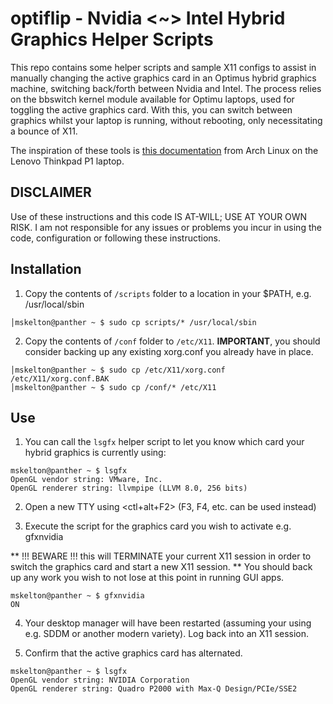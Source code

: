 # optiflip - Nvidia <~> Intel Hybrid Graphics Helper Scripts

This repo contains some helper scripts and sample X11 configs to assist in manually changing the active graphics card in an Optimus hybrid graphics machine, switching back/forth between Nvidia and Intel. The process relies on the bbswitch kernel module available for Optimu laptops, used for toggling the active graphics card. With this, you can switch between graphics whilst your laptop is running, without rebooting, only necessitating a bounce of X11.

The inspiration of these tools is [this documentation](https://wiki.archlinux.org/index.php/Lenovo_ThinkPad_P1#Hybrid_graphics_with_bbswitch_only) from Arch Linux on the Lenovo Thinkpad P1 laptop.

## DISCLAIMER

Use of these instructions and this code IS AT-WILL; USE AT YOUR OWN RISK. I am not responsible for any issues or problems you incur in using the code, configuration or following these instructions. 

## Installation

1. Copy the contents of `/scripts` folder to a location in your $PATH, e.g. /usr/local/sbin

```
│mskelton@panther ~ $ sudo cp scripts/* /usr/local/sbin
```

2. Copy the contents of `/conf` folder to `/etc/X11`. **IMPORTANT**, you should consider backing up any existing xorg.conf you already have in place.

```
│mskelton@panther ~ $ sudo cp /etc/X11/xorg.conf /etc/X11/xorg.conf.BAK
│mskelton@panther ~ $ sudo cp /conf/* /etc/X11
```

## Use

1. You can call the `lsgfx` helper script to let you know which card your hybrid graphics is currently using:

```
mskelton@panther ~ $ lsgfx
OpenGL vendor string: VMware, Inc.
OpenGL renderer string: llvmpipe (LLVM 8.0, 256 bits)
```

2. Open a new TTY using <ctl+alt+F2> (F3, F4, etc. can be used instead)

3. Execute the script for the graphics card you wish to activate e.g. gfxnvidia

** !!! BEWARE !!! this will TERMINATE your current X11 session in order to switch the graphics card and start a new X11 session. ** You should back up any work you wish to not lose at this point in running GUI apps.

```
mskelton@panther ~ $ gfxnvidia
ON
```

4. Your desktop manager will have been restarted (assuming your using e.g. SDDM or another modern variety). Log back into an X11 session.

5. Confirm that the active graphics card has alternated.

```
mskelton@panther ~ $ lsgfx
OpenGL vendor string: NVIDIA Corporation
OpenGL renderer string: Quadro P2000 with Max-Q Design/PCIe/SSE2
``` 
